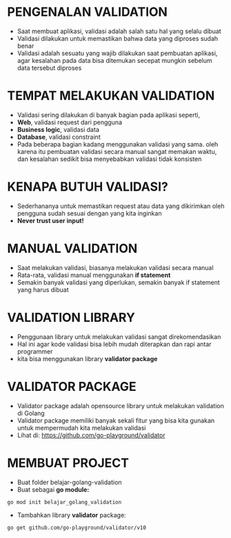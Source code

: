 # PENGENALAN VALIDATION
- Saat membuat aplikasi, validasi adalah salah satu hal yang selalu dibuat
- Validasi dilakukan untuk memastikan bahwa data yang diproses sudah benar
- Validasi adalah sesuatu yang wajib dilakukan saat pembuatan aplikasi, agar kesalahan pada data bisa ditemukan secepat mungkin sebelum data tersebut diproses

# TEMPAT MELAKUKAN VALIDATION
- Validasi sering dilakukan di banyak bagian pada aplikasi seperti,
- **Web**, validasi request dari pengguna
- **Business logic**, validasi data
- **Database**, validasi constraint
- Pada beberapa bagian kadang menggunakan validasi yang sama. oleh karena itu pembuatan validasi secara manual sangat memakan waktu, dan kesalahan sedikit bisa menyebabkan validasi tidak konsisten

# KENAPA BUTUH VALIDASI?
- Sederhananya untuk memastikan request atau data yang dikirimkan oleh pengguna sudah sesuai dengan yang kita inginkan
- **Never trust user input!**

# MANUAL VALIDATION
- Saat melakukan validasi, biasanya melakukan validasi secara manual
- Rata-rata, validasi manual menggunakan **if statement**
- Semakin banyak validasi yang diperlukan, semakin banyak if statement yang harus dibuat

# VALIDATION LIBRARY
- Penggunaan library untuk melakukan validasi sangat direkomendasikan
- Hal ini agar kode validasi bisa lebih mudah diterapkan dan rapi antar programmer
- kita bisa menggunakan library **validator package**

# VALIDATOR PACKAGE
- Validator package adalah opensource library untuk melakukan validation di Golang
- Validator package memiliki banyak sekali fitur yang bisa kita gunakan untuk mempermudah kita melakukan validasi
- Lihat di: https://github.com/go-playground/validator

# MEMBUAT PROJECT
- Buat folder belajar-golang-validation
- Buat sebagai **go module:**
```bash
go mod init belajar_golang_validation
```
- Tambahkan library **validator** package:
```bash
go get github.com/go-playground/validator/v10
```